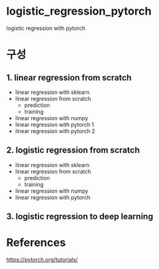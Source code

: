 # logistic_regression_pytorch
logistic regression with pytorch


# 구성
## 1. linear regression from scratch
- linear regression with sklearn
- linear regression from scratch
    - prediction
    - training
- linear regression with numpy
- linear regression with pytorch 1
- linear regression with pytorch 2

## 2. logistic regression from scratch
- linear regression with sklearn
- linear regression from scratch
    - prediction
    - training
- linear regression with numpy
- linear regression with pytorch

## 3. logistic regression to deep learning


# References
https://pytorch.org/tutorials/